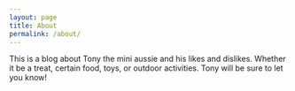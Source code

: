 ```yaml
---
layout: page
title: About
permalink: /about/
---
```


This is a blog about Tony the mini aussie and his likes and dislikes. Whether it be a treat, certain food, toys, or outdoor activities. Tony will be sure to let you know! 
